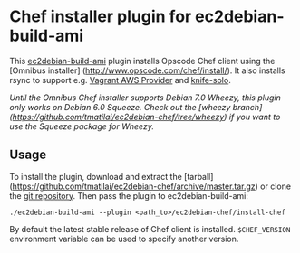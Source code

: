 # Chef installer plugin for ec2debian-build-ami

This [ec2debian-build-ami](https://github.com/andsens/ec2debian-build-ami)
plugin installs Opscode Chef client using the [Omnibus installer]
(http://www.opscode.com/chef/install/). It also installs rsync to support e.g.
[Vagrant AWS Provider](https://github.com/mitchellh/vagrant-aws) and
[knife-solo](http://matschaffer.github.io/knife-solo/).

*Until the Omnibus Chef installer supports Debian 7.0 Wheezy, this plugin only
works on Debian 6.0 Squeeze. Check out the [wheezy branch]
(https://github.com/tmatilai/ec2debian-chef/tree/wheezy) if you want to use
the Squeeze package for Wheezy.*


## Usage

To install the plugin, download and extract the [tarball]
 (https://github.com/tmatilai/ec2debian-chef/archive/master.tar.gz)
or clone the [git repository](https://github.com/tmatilai/ec2debian-chef).
Then pass the plugin to ec2debian-build-ami:

    ./ec2debian-build-ami --plugin <path_to>/ec2debian-chef/install-chef

By default the latest stable release of Chef client is installed.
`$CHEF_VERSION` environment variable can be used to specify another version.
